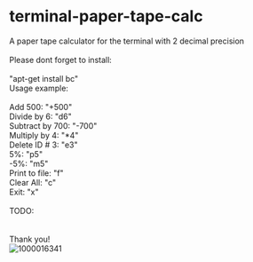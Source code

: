 # terminal-paper-tape-calc
A paper tape calculator for the terminal with 2 decimal precision
<br><br>
Please dont forget to install:<br>
<br>
"apt-get install bc"
<br>
Usage example:
<br>
<br>
Add 500: "+500"<br>
Divide by 6: "d6"<br>
Subtract by 700: "-700"<br>
Multiply by 4: "*4"<br>
Delete ID # 3: "e3"<br>
5%: "p5"<br>
-5%: "m5"<br>
Print to file: "f"<br>
Clear All: "c"<br>
Exit: "x"
<br>
<br>
TODO:
<br>
<br>
<br>
Thank you!
<br>
![1000016341](https://github.com/user-attachments/assets/cd01ae37-1783-415a-afcc-5198153a4e92)
